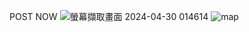 POST NOW
![螢幕擷取畫面 2024-04-30 014614](https://github.com/Yiming-Liao/post-now/assets/160565489/91fea20c-f501-471b-911e-4622118fa627)
![map](https://github.com/Yiming-Liao/post-now/assets/160565489/299485c2-a0f4-4e40-9156-74e16ab6c010)

